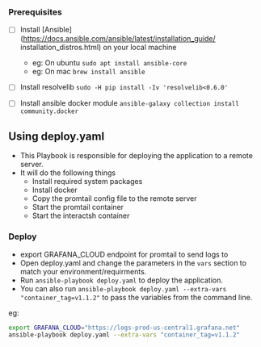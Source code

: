 ### Prerequisites
- [ ] Install [Ansible](https://docs.ansible.com/ansible/latest/installation_guide/
installation_distros.html) on your local machine
    - eg: On ubuntu `sudo apt install ansible-core`
    - eg: On mac `brew install ansible`
- [ ] Install resolvelib `sudo -H pip install -Iv 'resolvelib<0.6.0'`
- [ ] Install ansible docker module `ansible-galaxy collection install community.docker`
 


## Using deploy.yaml
- This Playbook is responsible for deploying the application to a remote server.
- It will do the following things
  - Install required system packages
  - Install docker
  - Copy the promtail config file to the remote server
  - Start the promtail container
  - Start the interactsh container 

### Deploy
- export GRAFANA_CLOUD endpoint for promtail to send logs to
-  Open deploy.yaml and change the parameters in the `vars` section to match your environment/requirments.
-  Run `ansible-playbook deploy.yaml` to deploy the application.
- You can also run `ansible-playbook deploy.yaml --extra-vars "container_tag=v1.1.2"` to pass the variables from the command line.

eg:
```bash
export GRAFANA_CLOUD="https://logs-prod-us-central1.grafana.net"
ansible-playbook deploy.yaml --extra-vars "container_tag=v1.1.2"
```

